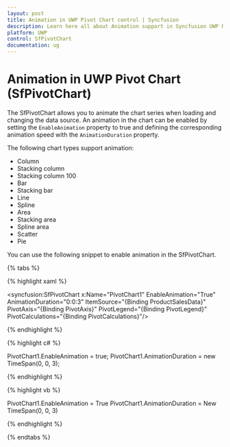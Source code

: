 ```yaml
---
layout: post
title: Animation in UWP Pivot Chart control | Syncfusion
description: Learn here all about Animation support in Syncfusion UWP Pivot Chart (SfPivotChart) control and more.
platform: UWP
control: SfPivotChart
documentation: ug
---
```


# Animation in UWP Pivot Chart (SfPivotChart)

The SfPivotChart allows you to animate the chart series when loading and changing the data source. An animation in the chart can be enabled by setting the `EnableAnimation` property to true and defining the corresponding animation speed with the `AnimationDuration` property.

The following chart types support animation:

* Column
* Stacking column
* Stacking column 100
* Bar
* Stacking bar
* Line
* Spline
* Area
* Stacking area
* Spline area
* Scatter
* Pie

You can use the following snippet to enable animation in the SfPivotChart.

{% tabs %}

{% highlight xaml %}

<syncfusion:SfPivotChart x:Name="PivotChart1" EnableAnimation="True" AnimationDuration="0:0:3"
                         ItemSource="{Binding ProductSalesData}" PivotAxis="{Binding PivotAxis}" PivotLegend="{Binding PivotLegend}" PivotCalculations="{Binding PivotCalculations}"/>

{% endhighlight %}

{% highlight c# %}

PivotChart1.EnableAnimation = true;
PivotChart1.AnimationDuration = new TimeSpan(0, 0, 3);

{% endhighlight %}

{% highlight vb %}

PivotChart1.EnableAnimation = True
PivotChart1.AnimationDuration = New TimeSpan(0, 0, 3)

{% endhighlight %}

{% endtabs %}
